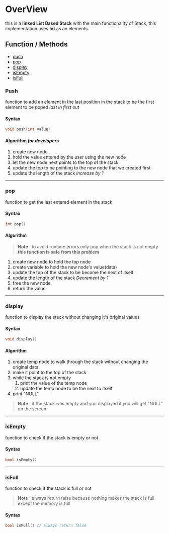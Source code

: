 # OverView
this is a **linked List Based Stack** with the main functionality of Stack, this implementation uses **int** as an elements.

## Function / Methods
* [push](#push)
* [pop](#pop)
* [display](#display)
* [isEmpty](#isempty)
* [isFull](#isfull)


### Push 
function to add an element in the last position in the stack to be the first element to be poped *last in first out*

#### Syntax
```c++
void push(int value)
```

#### Algorithm *for developers*
1. create new node 
2. hold the value entered by the user using the new node
3. let the new node next points to the top of the stack 
4. update the top to be pointing to the new node that we created first
5. update the length of the stack *increase by 1*

---

### pop
function to get the last entered element in the stack

#### Syntax
```c++
int pop()
```

#### Algorithm
> **Note** : to avoid runtime errors only pop when the stack is not empty **this function is safe from this problem**

1. create new node to hold the top node
2. create variable to hold the new node's value(data)
3. update the top of the stack to be become the next of itself
4. update the length of the stack *Decrement by 1*
5. free the new node
6. return the value

---

### display
function to display the stack without changing it's original values


#### Syntax
```c++
void display()
```

#### Algorithm
1. create temp node to walk through the stack without changing the original data
2. make it point to the top of the stack
3. while the stack is not empty
   1. print the value of the temp node
   2. update the temp node to be the next to itself
4. print "NULL"

> **Note** : if the stack was empty and you displayed it you will get "NULL" on the screen

---

### isEmpty
function to check if the stack is empty or not

#### Syntax

```C++
bool isEmpty()
```

---

### isFull
function to check if the stack is full or not

> **Note** : always return false because nothing makes the stack is full except the memory is full 

#### Syntax
```c++
bool isFull() // always return false
```



